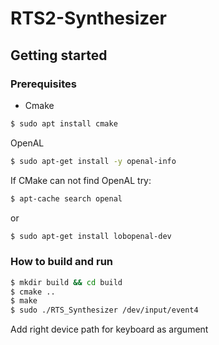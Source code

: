 # RTS2-Synthesizer
## Getting started
### Prerequisites
* Cmake
```bash
$ sudo apt install cmake
```
OpenAL
```bash
$ sudo apt-get install -y openal-info
```
If CMake can not find OpenAL try:
```bash
$ apt-cache search openal
```
or
```bash
$ sudo apt-get install lobopenal-dev
```

### How to build and run 
```bash
$ mkdir build && cd build
$ cmake ..
$ make
$ sudo ./RTS_Synthesizer /dev/input/event4
```
Add right device path for keyboard as argument
